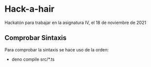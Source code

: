 # Hack-a-hair

Hackatón para trabajar en la asignatura IV, el 18 de noviembre de 2021

## Comprobar Sintaxis
Para comprobar la sintaxis se hace uso de la orden:
  - deno compile src/*.ts